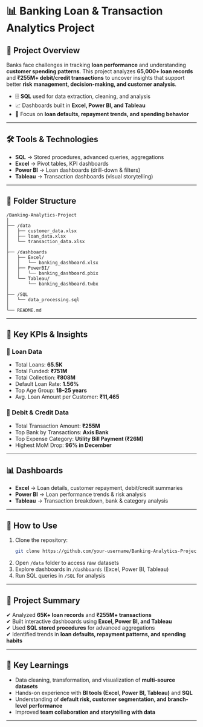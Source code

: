 # 📊 Banking Loan & Transaction Analytics Project

## 📌 Project Overview
Banks face challenges in tracking **loan performance** and understanding **customer spending patterns**.
This project analyzes **65,000+ loan records** and **₹255M+ debit/credit transactions** to uncover insights that support better **risk management, decision-making, and customer analysis**.

- 🗄 **SQL** used for data extraction, cleaning, and analysis  
- 📈 Dashboards built in **Excel, Power BI, and Tableau**  
- 🎯 Focus on **loan defaults, repayment trends, and spending behavior**

---

## 🛠 Tools & Technologies
- **SQL** → Stored procedures, advanced queries, aggregations
- **Excel** → Pivot tables, KPI dashboards
- **Power BI** → Loan dashboards (drill-down & filters)
- **Tableau** → Transaction dashboards (visual storytelling)

---

## 📂 Folder Structure

```
/Banking-Analytics-Project
│
├── /data
│   ├── customer_data.xlsx
│   ├── loan_data.xlsx
│   └── transaction_data.xlsx
│
├── /dashboards
│   ├── Excel/
│   │   └── banking_dashboard.xlsx
│   ├── PowerBI/
│   │   └── banking_dashboard.pbix
│   └── Tableau/
│       └── banking_dashboard.twbx
│
├── /SQL
│   └── data_processing.sql
│
└── README.md
```

---

## 📑 Key KPIs & Insights

### 🔹 Loan Data
- Total Loans: **65.5K**
- Total Funded: **₹751M**
- Total Collection: **₹808M**
- Default Loan Rate: **1.56%**
- Top Age Group: **18–25 years**
- Avg. Loan Amount per Customer: **₹11,465**

### 🔹 Debit & Credit Data
- Total Transaction Amount: **₹255M**
- Top Bank by Transactions: **Axis Bank**
- Top Expense Category: **Utility Bill Payment (₹26M)**
- Highest MoM Drop: **96% in December**

---

## 📊 Dashboards
- **Excel** → Loan details, customer repayment, debit/credit summaries
- **Power BI** → Loan performance trends & risk analysis
- **Tableau** → Transaction breakdown, bank & category analysis

---

## 🚀 How to Use
1. Clone the repository:  
   ```bash
   git clone https://github.com/your-username/Banking-Analytics-Project.git
   ```
2. Open `/data` folder to access raw datasets  
3. Explore dashboards in `/dashboards` (Excel, Power BI, Tableau)  
4. Run SQL queries in `/SQL` for analysis

---

## 📌 Project Summary
✔ Analyzed **65K+ loan records** and **₹255M+ transactions**  
✔ Built interactive dashboards using **Excel, Power BI, and Tableau**  
✔ Used **SQL stored procedures** for advanced aggregations  
✔ Identified trends in **loan defaults, repayment patterns, and spending habits**

---

## 🎯 Key Learnings
- Data cleaning, transformation, and visualization of **multi-source datasets**
- Hands-on experience with **BI tools (Excel, Power BI, Tableau)** and **SQL**
- Understanding of **default risk, customer segmentation, and branch-level performance**
- Improved **team collaboration and storytelling with data**

---

